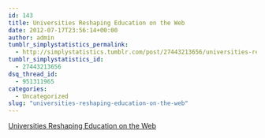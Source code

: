 ```yaml
---
id: 143
title: Universities Reshaping Education on the Web
date: 2012-07-17T23:56:14+00:00
author: admin
tumblr_simplystatistics_permalink:
  - http://simplystatistics.tumblr.com/post/27443213656/universities-reshaping-education-on-the-web
tumblr_simplystatistics_id:
  - 27443213656
dsq_thread_id:
  - 951311965
categories:
  - Uncategorized
slug: "universities-reshaping-education-on-the-web"
---
```

[Universities Reshaping Education on the Web](http://www.nytimes.com/2012/07/17/education/consortium-of-colleges-takes-online-education-to-new-level.html?smid=tu-share)
